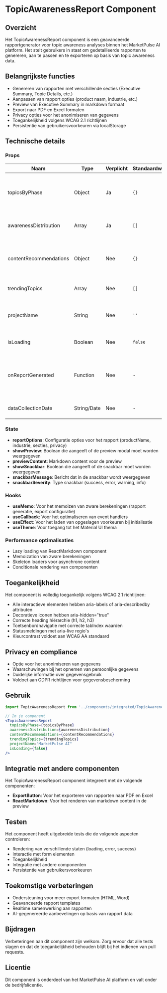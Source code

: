 # TopicAwarenessReport Component

## Overzicht
Het TopicAwarenessReport component is een geavanceerde rapportgenerator voor topic awareness analyses binnen het MarketPulse AI platform. Het stelt gebruikers in staat om gedetailleerde rapporten te genereren, aan te passen en te exporteren op basis van topic awareness data.

## Belangrijkste functies
- Genereren van rapporten met verschillende secties (Executive Summary, Topic Details, etc.)
- Aanpassen van rapport opties (product naam, industrie, etc.)
- Preview van Executive Summary in markdown formaat
- Export naar PDF en Excel formaten
- Privacy opties voor het anonimiseren van gegevens
- Toegankelijkheid volgens WCAG 2.1 richtlijnen
- Persistentie van gebruikersvoorkeuren via localStorage

## Technische details

### Props

| Naam | Type | Verplicht | Standaardwaarde | Beschrijving |
|------|------|-----------|----------------|--------------|
| topicsByPhase | Object | Ja | `{}` | Object met topics gegroepeerd per awareness fase |
| awarenessDistribution | Array | Ja | `[]` | Array met awareness distributie data |
| contentRecommendations | Object | Nee | `{}` | Object met content aanbevelingen per awareness fase |
| trendingTopics | Array | Nee | `[]` | Array met trending topics data |
| projectName | String | Nee | `''` | Naam van het project waarvoor het rapport wordt gegenereerd |
| isLoading | Boolean | Nee | `false` | Geeft aan of de data nog wordt geladen |
| onReportGenerated | Function | Nee | - | Callback functie die wordt aangeroepen wanneer het rapport is gegenereerd |
| dataCollectionDate | String/Date | Nee | - | Datum waarop de data is verzameld |

### State
- **reportOptions**: Configuratie opties voor het rapport (productName, industrie, secties, privacy)
- **showPreview**: Boolean die aangeeft of de preview modal moet worden weergegeven
- **previewContent**: Markdown content voor de preview
- **showSnackbar**: Boolean die aangeeft of de snackbar moet worden weergegeven
- **snackbarMessage**: Bericht dat in de snackbar wordt weergegeven
- **snackbarSeverity**: Type snackbar (success, error, warning, info)

### Hooks
- **useMemo**: Voor het memoizen van zware berekeningen (rapport generatie, export configuratie)
- **useCallback**: Voor het optimaliseren van event handlers
- **useEffect**: Voor het laden van opgeslagen voorkeuren bij initialisatie
- **useTheme**: Voor toegang tot het Material UI thema

### Performance optimalisaties
- Lazy loading van ReactMarkdown component
- Memoization van zware berekeningen
- Skeleton loaders voor asynchrone content
- Conditionale rendering van componenten

## Toegankelijkheid
Het component is volledig toegankelijk volgens WCAG 2.1 richtlijnen:
- Alle interactieve elementen hebben aria-labels of aria-describedby attributen
- Decoratieve iconen hebben aria-hidden="true"
- Correcte heading hiërarchie (h1, h2, h3)
- Toetsenbordnavigatie met correcte tabIndex waarden
- Statusmeldingen met aria-live regio's
- Kleurcontrast voldoet aan WCAG AA standaard

## Privacy en compliance
- Optie voor het anonimiseren van gegevens
- Waarschuwingen bij het opnemen van persoonlijke gegevens
- Duidelijke informatie over gegevensgebruik
- Voldoet aan GDPR richtlijnen voor gegevensbescherming

## Gebruik

```jsx
import TopicAwarenessReport from '../components/integrated/TopicAwarenessReport';

// In je component
<TopicAwarenessReport
  topicsByPhase={topicsByPhase}
  awarenessDistribution={awarenessDistribution}
  contentRecommendations={contentRecommendations}
  trendingTopics={trendingTopics}
  projectName="MarketPulse AI"
  isLoading={false}
/>
```

## Integratie met andere componenten
Het TopicAwarenessReport component integreert met de volgende componenten:
- **ExportButton**: Voor het exporteren van rapporten naar PDF en Excel
- **ReactMarkdown**: Voor het renderen van markdown content in de preview

## Testen
Het component heeft uitgebreide tests die de volgende aspecten controleren:
- Rendering van verschillende staten (loading, error, success)
- Interactie met form elementen
- Toegankelijkheid
- Integratie met andere componenten
- Persistentie van gebruikersvoorkeuren

## Toekomstige verbeteringen
- Ondersteuning voor meer export formaten (HTML, Word)
- Geavanceerde rapport templates
- Realtime samenwerking aan rapporten
- AI-gegenereerde aanbevelingen op basis van rapport data

## Bijdragen
Verbeteringen aan dit component zijn welkom. Zorg ervoor dat alle tests slagen en dat de toegankelijkheid behouden blijft bij het indienen van pull requests.

## Licentie
Dit component is onderdeel van het MarketPulse AI platform en valt onder de bedrijfslicentie.
